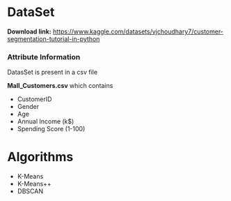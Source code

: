 # DataSet
**Download link:** https://www.kaggle.com/datasets/vjchoudhary7/customer-segmentation-tutorial-in-python

### Attribute Information
DatasSet is present in a csv file

**Mall_Customers.csv** which contains
* CustomerID
* Gender
* Age
* Annual Income (k$)
* Spending Score (1-100)

# Algorithms
* K-Means
* K-Means++
* DBSCAN

